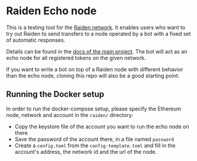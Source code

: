 # Raiden Echo node

This is a testing tool for the [Raiden
network](https://github.com/raiden-network/raiden). It enables users who
want to try out Raiden to send transfers to a node operated by a bot
with a fixed set of automatic responses.

Details can be found in the [docs of the main
project](https://raiden-network.readthedocs.io). The bot will act as an
echo node for all registered tokens on the given network.

If you want to write a bot on top of a Raiden node with different
behavior than the echo node, cloning this repo will also be a good
starting point.

## Running the Docker setup

In order to run the docker-compose setup, please specify the Ethereum
node, network and account in the `raiden/` directory:

  - Copy the keystore file of the account you want to run the echo node
    on there
  - Save the password of the account there, in a file named `password`
  - Create a `config.toml` from the `config-template.toml` and fill
    in the account's address, the network id and the url of the node.
